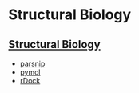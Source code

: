 # Structural Biology

## [Structural Biology](/structural-biology)
- [parsnip](/structural-biology/parsnip)
- [pymol](/structural-biology/pymol)
- [rDock](/structural-biology/rdock)
